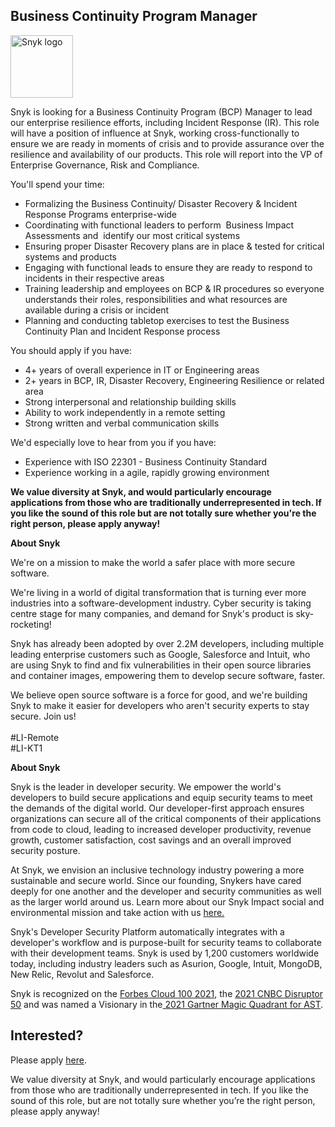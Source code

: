 Business Continuity Program Manager
---

<img src="https://res.cloudinary.com/snyk/image/upload/v1537345894/press-kit/brand/logo-black.png" width="100" alt="Snyk logo" />

<p><span style="font-weight: 400;">Snyk is looking for a Business Continuity Program (BCP) Manager to lead our enterprise resilience efforts, including Incident Response (IR). This role will have a position of influence at Snyk, working cross-functionally to ensure we are ready in moments of crisis and to provide assurance over the resilience and availability of our products. This role will report into the VP of Enterprise Governance, Risk and Compliance.</span></p>
<p><span style="font-weight: 400;">You'll spend your time:</span><strong>&nbsp;</strong></p>
<ul>
<li style="font-weight: 400;"><span style="font-weight: 400;">Formalizing the Business Continuity/ Disaster Recovery &amp; Incident Response Programs enterprise-wide&nbsp;</span></li>
<li style="font-weight: 400;"><span style="font-weight: 400;">Coordinating with functional leaders to perform&nbsp; Business Impact Assessments and&nbsp; identify our most critical systems&nbsp;</span></li>
<li style="font-weight: 400;"><span style="font-weight: 400;">Ensuring proper Disaster Recovery plans are in place &amp; tested for critical systems and products&nbsp;</span></li>
<li style="font-weight: 400;"><span style="font-weight: 400;">Engaging with functional leads to ensure they are ready to respond to incidents in their respective areas</span></li>
<li style="font-weight: 400;"><span style="font-weight: 400;">Training leadership and employees on BCP &amp; IR procedures so everyone understands their roles, responsibilities and what resources are available during a crisis or incident</span></li>
<li style="font-weight: 400;"><span style="font-weight: 400;">Planning and conducting tabletop exercises to test the Business Continuity Plan and Incident Response process</span></li>
</ul>
<p><span style="font-weight: 400;">You should apply if you have:</span></p>
<ul>
<li style="font-weight: 400;"><span style="font-weight: 400;">4+ years of overall experience in IT or Engineering areas</span></li>
<li style="font-weight: 400;"><span style="font-weight: 400;">2+ years in BCP, IR, Disaster Recovery, Engineering Resilience or related area</span></li>
<li style="font-weight: 400;"><span style="font-weight: 400;">Strong interpersonal and relationship building skills</span></li>
<li style="font-weight: 400;"><span style="font-weight: 400;">Ability to work independently in a remote setting</span></li>
<li style="font-weight: 400;"><span style="font-weight: 400;">Strong written and verbal communication skills</span></li>
</ul>
<p><span style="font-weight: 400;">We'd especially love to hear from you if you have:</span></p>
<ul>
<li style="font-weight: 400;"><span style="font-weight: 400;">Experience with ISO 22301 - Business Continuity Standard&nbsp;</span></li>
<li style="font-weight: 400;"><span style="font-weight: 400;">Experience working in a agile, rapidly growing environment&nbsp;</span></li>
</ul>
<p><strong>We value diversity at Snyk, and would particularly encourage applications from those who are traditionally underrepresented in tech. If you like the sound of this role but are not totally sure whether you're the right person, please apply anyway!</strong></p>
<p><strong>About Snyk</strong></p>
<p><span style="font-weight: 400;">We're on a mission to make the world a safer place with more secure software.</span></p>
<p><span style="font-weight: 400;">We're living in a world of digital transformation that is turning ever more industries into a software-development industry. Cyber security is taking centre stage for many companies, and demand for Snyk's product is sky-rocketing!</span></p>
<p><span style="font-weight: 400;">Snyk has already been adopted by over 2.2M developers, including multiple leading enterprise customers such as Google, Salesforce and Intuit, who are using Snyk to find and fix vulnerabilities in their open source libraries and container images, empowering them to develop secure software, faster.</span></p>
<p><span style="font-weight: 400;">We believe open source software is a force for good, and we're building Snyk to make it easier for developers who aren't security experts to stay secure. Join us!<br><br>#LI-Remote<br>#LI-KT1&nbsp;</span></p><div class="content-conclusion"><p><strong>About Snyk</strong></p>
<p><span style="font-weight: 400;">Snyk is the leader in developer security. We empower the world's developers to build secure applications and equip security teams to meet the demands of the digital world. Our developer-first approach ensures organizations can secure all of the critical components of their applications from code to cloud, leading to increased developer productivity, revenue growth, customer satisfaction, cost savings and an overall improved security posture.&nbsp;</span></p>
<p><span style="font-weight: 400;">At Snyk, we envision an inclusive technology industry powering a more sustainable and secure world.</span> <span style="font-weight: 400;">Since our founding, Snykers have cared deeply for one another and the developer and security communities as well as the larger world around us. Learn more about our Snyk Impact social and environmental mission and take action with us </span><a href="https://snyk.io/about/snyk-impact/"><span style="font-weight: 400;">here.</span></a></p>
<p><span style="font-weight: 400;">Snyk's Developer Security Platform automatically integrates with a developer's workflow and is purpose-built for security teams to collaborate with their development teams. Snyk is used by 1,200 customers worldwide today, including industry leaders such as Asurion, Google, Intuit, MongoDB, New Relic, Revolut and Salesforce.</span></p>
<p><span style="font-weight: 400;">Snyk is recognized on the </span><a href="https://www.forbes.com/cloud100/#6f24b5ba5f94"><span style="font-weight: 400;">Forbes Cloud 100 2021</span></a><span style="font-weight: 400;">, the </span><a href="https://www.cnbc.com/2021/05/25/these-are-the-2021-cnbc-disruptor-50-companies.html"><span style="font-weight: 400;">2021 CNBC Disruptor 50</span></a><span style="font-weight: 400;"> and was named a Visionary in the</span><a href="https://snyk.io/blog/snyk-visionary-2021-gartner-magic-quadrant-for-ast/"><span style="font-weight: 400;"> 2021 Gartner Magic Quadrant for AST</span></a><span style="font-weight: 400;">.</span></p></div>

Interested?
---

Please apply [here](https://boards.greenhouse.io/snyk/jobs/5968522002#app).

We value diversity at Snyk, and would particularly encourage applications from those who are traditionally underrepresented in tech.
If you like the sound of this role, but are not totally sure whether you’re the right person, please apply anyway!
